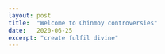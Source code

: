 ```yaml
---
layout: post
title:  "Welcome to Chinmoy controversies"
date:   2020-06-25
excerpt: "create fulfil divine"
---
```

